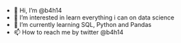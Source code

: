 - 👋 Hi, I’m @b4h14
- 👀 I’m interested in learn everything i can on data science
- 🌱 I’m currently learning SQL, Python and Pandas
- 📫 How to reach me by twitter @b4h14

<!---
b4h14/b4h14 is a ✨ special ✨ repository because its `README.md` (this file) appears on your GitHub profile.
You can click the Preview link to take a look at your changes.
--->
